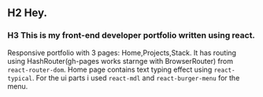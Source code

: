 ## H2 Hey. 
### H3 This is my front-end developer portfolio written using react.

Responsive portfolio with 3 pages: Home,Projects,Stack. It has routing using HashRouter(gh-pages works starnge with BrowserRouter) from `react-router-dom`. Home page contains text typing effect using `react-typical`. For the ui parts i used `react-mdl` and `react-burger-menu` for the menu.

